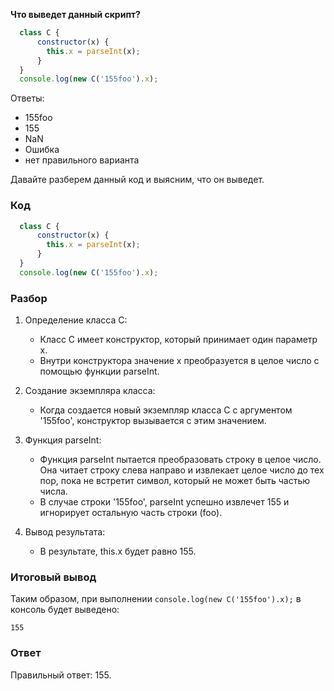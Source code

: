 
**Что выведет данный скрипт?**
```js
  class C {
      constructor(x) {
        this.x = parseInt(x);
      }
  }
  console.log(new C('155foo').x);
```
Ответы:
* 155foo
* 155
* NaN
* Ошибка
* нет правильного варианта

Давайте разберем данный код и выясним, что он выведет.

### Код

```js
  class C {
      constructor(x) {
        this.x = parseInt(x);
      }
  }
  console.log(new C('155foo').x);
```

### Разбор

1. Определение класса C:
    - Класс C имеет конструктор, который принимает один параметр x.
    - Внутри конструктора значение x преобразуется в целое число с помощью функции parseInt.

2. Создание экземпляра класса:
    - Когда создается новый экземпляр класса C с аргументом '155foo', конструктор вызывается с этим значением.

3. Функция parseInt:
    - Функция parseInt пытается преобразовать строку в целое число. Она читает строку слева направо и извлекает целое число до тех пор, пока не встретит символ, который не может быть частью числа.
    - В случае строки '155foo', parseInt успешно извлечет 155 и игнорирует остальную часть строки (foo).

4. Вывод результата:
    - В результате, this.x будет равно 155.

### Итоговый вывод

Таким образом, при выполнении `console.log(new C('155foo').x);` в консоль будет выведено:

`155`


### Ответ

Правильный ответ: 155.
